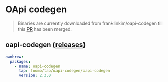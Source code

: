 # OApi codegen

> Binaries are currently downloaded from franklinkim/oapi-codegen till this [PR](https://github.com/oapi-codegen/oapi-codegen/pull/937) has been merged.

## oapi-codegen ([releases](https://github.com/oapi-codegen/oapi-codegen/releases))

```yaml
ownbrew:
  packages:
    - name: oapi-codegen
      tap: foomo/tap/oapi-codegen/oapi-codegen
      version: 2.3.0
```
